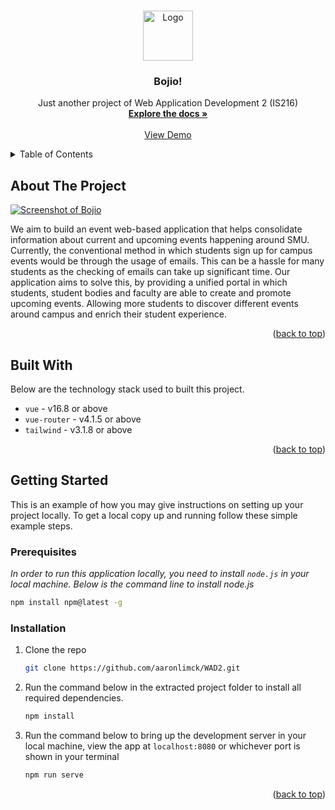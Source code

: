 <a name="readme-top"></a>

<!-- PROJECT SHIELDS -->
<!--
*** I'm using markdown "reference style" links for readability.
*** Reference links are enclosed in brackets [ ] instead of parentheses ( ).
*** See the bottom of this document for the declaration of the reference variables
*** for contributors-url, forks-url, etc. This is an optional, concise syntax you may use.
*** https://www.markdownguide.org/basic-syntax/#reference-style-links
-->

<!-- PROJECT LOGO -->
<br />
<div align="center">
  <a href="https://google.com" target="blank">
    <img src="images/logo.png" alt="Logo" width="80" height="80">
  </a>

  <h3 align="center">Bojio!</h3>

  <p align="center">
    Just another project of Web Application Development 2 (IS216)
    <br />
    <a href="https://github.com/aaronlimck/WAD2" target="blank"><strong>Explore the docs »</strong></a>
    <br />
    <br />
    <a href="https://google.com" target="blank">View Demo</a>
  </p>
</div>

<!-- TABLE OF CONTENTS -->
<details>
  <summary>Table of Contents</summary>
  <ol>
    <li>
      <a href="#about-the-project">About The Project</a>
    </li>
    <li><a href="#built-with">Built With</a></li>
    <li>
      <a href="#getting-started">Getting Started</a>
      <ul>
        <li><a href="#prerequisites">Prerequisites</a></li>
        <li><a href="#installation">Installation</a></li>
      </ul>
    </li>
  </ol>
</details>

<!-- ABOUT THE PROJECT -->

## About The Project

[![Screenshot of Bojio]('assets/cover.png')](https://7ec0c52d.bojio.pages.dev/)

We aim to build an event web-based application that helps consolidate information about current and upcoming events happening around SMU. Currently, the conventional method in which students sign up for campus events would be through the usage of emails. This can be a hassle for many students as the checking of emails can take up significant time. Our application aims to solve this, by providing a unified portal in which students, student bodies and faculty are able to create and promote upcoming events. Allowing more students to discover different events around campus and enrich their student experience.

<p align="right">(<a href="#readme-top">back to top</a>)</p>

## Built With

Below are the technology stack used to built this project.</br>

- `vue` - v16.8 or above
- `vue-router` - v4.1.5 or above
- `tailwind` - v3.1.8 or above

<p align="right">(<a href="#readme-top">back to top</a>)</p>

<!-- GETTING STARTED -->

## Getting Started

This is an example of how you may give instructions on setting up your project locally.
To get a local copy up and running follow these simple example steps.

### Prerequisites

_In order to run this application locally, you need to install `node.js` in your local machine.
Below is the command line to install node.js_

```sh
npm install npm@latest -g
```

### Installation

1. Clone the repo
   ```sh
   git clone https://github.com/aaronlimck/WAD2.git
   ```
2. Run the command below in the extracted project folder to install all required dependencies.
   ```sh
   npm install
   ```
3. Run the command below to bring up the development server in your local machine, view the app at `localhost:8080` or whichever port is shown in your terminal
   ```sh
   npm run serve
   ```

<p align="right">(<a href="#readme-top">back to top</a>)</p>

<!-- MARKDOWN LINKS & IMAGES -->
<!-- https://www.markdownguide.org/basic-syntax/#reference-style-links -->
